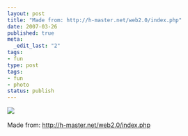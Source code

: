 ```yaml
---
layout: post
title: "Made from: http://h-master.net/web2.0/index.php"
date: 2007-03-26
published: true
meta:
  _edit_last: "2"
tags:
- fun
type: post
tags:
- fun
- photo
status: publish
---
```

![](http://media.eick.us/2011/05/352024_500.jpg)<br /><br />Made from: [<a href="http://h-master.net/web2.0/index.php">http://h-master.net/web2.0/index.php</a>](http://h-master.net/web2.0/index.php)
